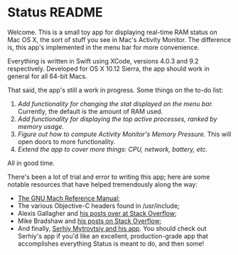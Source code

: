 # Status README

Welcome.  This is a small toy app for displaying real-time RAM status on Mac OS X, the sort of stuff you see in Mac's Activity Monitor.  The difference is, this app's implemented in the menu bar for more convenience.

Everything is written in Swift using XCode, versions 4.0.3 and 9.2 respectively.  Developed for OS X 10.12 Sierra, the app should work in general for all 64-bit Macs.

That said, the app's still a work in progress.  Some things on the to-do list:
  1) *Add functionality for changing the stat displayed on the menu bar.*  Currently, the default is the amount of RAM used.
  2) *Add functionality for displaying the top active processes, ranked by memory usage.*
  3) *Figure out how to compute Activity Monitor's Memory Pressure.*  This will open doors to more functionality.
  4) *Extend the app to cover more things: CPU, network, battery, etc.*
  
All in good time.

There's been a lot of trial and error to writing this app; here are some notable resources that have helped tremendously along the way:
  - [The GNU Mach Reference Manual](https://www.gnu.org/software/hurd/gnumach-doc/index.html);
  - The various Objective-C headers found in /usr/include;
  - Alexis Gallagher and [his posts over at Stack Overflow](https://stackoverflow.com/users/577888/algal);
  - Mike Bradshaw and [his posts on Stack Overflow](https://stackoverflow.com/users/475228/bmike);
  - And finally, [Serhiy Mytrovtsiy and his app](https://github.com/exelban/stats).  You should check out Serhiy's app if you'd like an excellent, production-grade app that accomplishes everything Status is meant to do, and then some!
